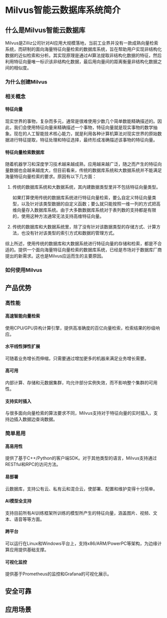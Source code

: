 # Milvus智能云数据库系统简介

## 什么是Milvus智能云数据库

Milvus是Zilliz公司针对AI应用大规模落地，当前工业界并没有一款成熟向量检索系统，而研制的面向海量特征向量检索的数据库系统，旨在帮助用户实现非结构化数据的近似检索和分析。其实现原理是通过AI算法提取非结构化数据的特征，然后利用特征向量唯一标识该非结构化数据，最后用向量间的距离衡量非结构化数据之间的相似度。

### 为什么创建Milvus


### 相关概念

#### 特征向量

现实世界的事物，复杂而多元，通常是很难使用少数几个简单数能精确描述的。因此，我们会使用特征向量来精确描述一个事物，特征向量就是现实事物的数学抽象。现在的人工智能技术核心能力，就是利用各种计算机算法对现实世界的原始数据进行特征提取，特征处理和特征选择，最终形成准确描述该事物的特征向量。

#### 特征向量检索数据库

随着机器学习和深度学习技术越来越成熟，应用越来越广泛，随之而产生的特征向量数据也会越来越庞大，但目前看来，传统的数据库系统和大数据系统并不能满足海量特征向量检索的要求。原因有以下几方面：

1. 传统的数据库系统和大数据系统，其内建数据类型里并不包括特征向量类型。

   如果打算使用传统的数据库系统进行特征向量检索，要么自定义特征向量类型，以及针对该类型数据的自定义函数；要么就只能按照一维一列的方式把高维向量存入数据库系统。由于大多数数据库系统对于表列数的支持都是有限的，使用这种方法通常无法支持高维特征向量。

2. 传统的数据库和大数据系统里，除了没有针对该数据类型的存储方式、计算方法，也没有针对该类型的索引方式和数据的管理方式。

综上所述，使用传统的数据库和大数据系统进行特征向量的存储和检索，都是不合适的。提供一个面向海量特征向量检索的数据库系统，已经是市场对于数据库厂商提出的新需求。这也是Milvus应运而生的主要原因。

### 如何使用Milvus


## 产品优势

### 高性能
#### 高速智能向量检索 
使用CPU/GPU异构计算引擎，提供高准确度的百亿向量检索，检索结果的秒级响应。

#### 水平线性弹性扩展
可随着业务增长而伸缩，只需要通过增加更多的机器来满足业务增长需要。

#### 高可用
内部计算、存储和元数据集群，均允许部分实例失效，而不影响整个集群的可用性。　

#### 支持实时插入
与很多面向向量检索的算法要求不同，Milvus支持对于特征向量的实时插入，支持边插入数据边查询数据。
  
### 简单易用
#### 高易用性
提供了基于C++/Python的客户端SDK。对于其他类型的语言，Milvus支持通过RESTful和RPC的访问方法。

#### 易部署
云数据库，支持公有云、私有云和混合云，使部署、配置和维护变得十分简单。

#### AI模型全支持
支持目前所有AI训练框架所训练的模型所产生的特征向量，涵盖图片、视频、文本、语音等等方面。

#### 跨平台
可以运行在Linux和Windows平台上，支持x86/ARM/PowerPC等架构，为边缘计算应用提供基础支撑。

#### 可视化监控
提供基于Prometheus的监控和Grafana的可视化展示。
  
## 安全可靠


## 应用场景
